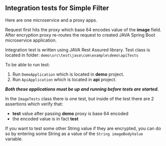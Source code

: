 Integration tests for Simple Filter
-------------------------------------
Here are one microservice and a proxy apps.

Request first hits the proxy which base 64 encodes value of the **image** field.
After encryption proxy re-routes the request to created JAVA Spring Boot microservice application.

Integration test is written using JAVA Rest Assured library.
Test class is located in folder: ```demo\src\test\java\com\example\demo\apiTests```

To be able to run test:
1. Run ```DemoApplication``` which is located in **demo** project.
2. Run ```ApiApplication``` which is located in **api** project.

***Both these applications must be up and running before tests are started.***

In the ```ImageTests``` class there is one test, but inside of the test there are 2 assertions
which verify that:
- **test** value after passing **demo** proxy is base 64 encoded
- the encoded value is in fact **test**

If you want to test some other String value if they are encrypted, 
you can do so by entering some String as a value of the ```String imageBodyValue``` variable.
